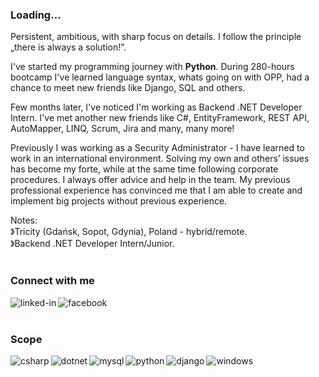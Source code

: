 ### Loading...
Persistent, ambitious, with sharp focus on details. I follow the principle „there is always a solution!”.

I've started my programming journey with <b>Python</b>. During 280-hours bootcamp I've learned language syntax, whats going on with OPP, had a chance to meet new friends like Django, SQL and others.

Few months later, I've noticed I'm working as Backend .NET Developer Intern. I've met another new friends like C#, EntityFramework, REST API, AutoMapper, LINQ, Scrum, Jira and many, many more!

Previously I was working as a Security Administrator - I have learned to work in an international environment. Solving my own and others’ issues has become my forte, while at the same time following corporate procedures. I always offer advice and help in the team. My previous professional experience has convinced me that I am able to create and implement big projects without previous experience.

Notes:
<br>》Tricity (Gdańsk, Sopot, Gdynia), Poland - hybrid/remote.
<br>》Backend .NET Developer Intern/Junior.
<br>
<br>

### Connect with me
[<img align="left" alt="linked-in" src="https://img.shields.io/badge/linkedin-%230077B5.svg?&style=for-the-badge&logo=linkedin&logoColor=white" target="_blank"/>](https://www.linkedin.com/in/natalia-czapska/)
[<img align="left" alt="facebook" src="https://img.shields.io/badge/facebook-%231877F2.svg?&style=for-the-badge&logo=facebook&logoColor=white" target="_blank"/>](https://www.facebook.com/natalia.czapska.1/)
<br>
<br>

### Scope
<img align="left" alt="csharp" src="https://img.shields.io/badge/C%23-239120?style=for-the-badge&logo=c-sharp&logoColor=white" />
<img align="left" alt="dotnet" src="https://img.shields.io/badge/.NET-5C2D91?style=for-the-badge&logo=.net&logoColor=white" />
<img align="left" alt="mysql" src="https://img.shields.io/badge/MySQL-00000F?style=for-the-badge&logo=mysql&logoColor=white" />
<img align="left" alt="python" src="https://img.shields.io/badge/Python-3776AB?style=for-the-badge&logo=python&logoColor=white" />
<img align="left" alt="django" src="https://img.shields.io/badge/Django-092E20?style=for-the-badge&logo=django&logoColor=white" />
<img align="left" alt="windows" src="https://img.shields.io/badge/Windows-0078D6?style=for-the-badge&logo=windows&logoColor=white" />
<br>
<br>
